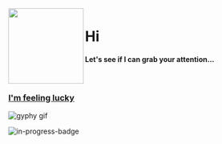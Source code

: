 <img align="left" height="150" src="https://user-images.githubusercontent.com/5083214/156877684-70d66b18-8bc3-46c2-8979-c2725767fd69.gif">

# Hi
#### Let's see if I can grab your attention...

<br/>

### [I'm feeling lucky](https://fct5mvs0s5.execute-api.us-east-2.amazonaws.com)
![gyphy gif](https://media0.giphy.com/media/hu1JIW4qcc7s6TcKZM/giphy.gif?cid=bfae7322hgnpv8kaqg0oig29tni6406ngpp47e5eeyu6sway&rid=giphy.gif&ct=g)

![in-progress-badge](https://img.shields.io/badge/IN-PROGRESS-brightgreen)

